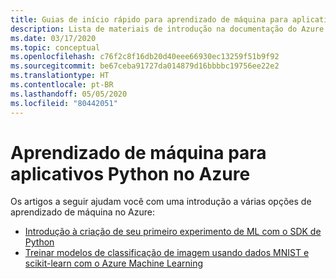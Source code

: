 ```yaml
---
title: Guias de início rápido para aprendizado de máquina para aplicativos Python no Azure
description: Lista de materiais de introdução na documentação do Azure para aprendizado de máquina para aplicativos Python.
ms.date: 03/17/2020
ms.topic: conceptual
ms.openlocfilehash: c76f2c8f16db20d40eee66930ec13259f51b9f92
ms.sourcegitcommit: be67ceba91727da014879d16bbbbc19756ee22e2
ms.translationtype: HT
ms.contentlocale: pt-BR
ms.lasthandoff: 05/05/2020
ms.locfileid: "80442051"
---
```

# <a name="machine-learning-for-python-apps-on-azure"></a>Aprendizado de máquina para aplicativos Python no Azure

Os artigos a seguir ajudam você com uma introdução a várias opções de aprendizado de máquina no Azure:

- [Introdução à criação de seu primeiro experimento de ML com o SDK de Python](/azure/machine-learning/tutorial-1st-experiment-sdk-setup)
- [Treinar modelos de classificação de imagem usando dados MNIST e scikit-learn com o Azure Machine Learning](/azure/machine-learning/tutorial-train-models-with-aml)
